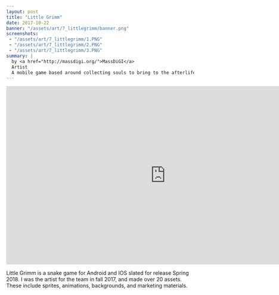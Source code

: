 ```yaml
---
layout: post
title: "Little Grimm"
date: 2017-10-22
banner: "/assets/art/7_littlegrimm/banner.png"
screenshots:
 - "/assets/art/7_littlegrimm/1.PNG"
 - "/assets/art/7_littlegrimm/2.PNG"
 - "/assets/art/7_littlegrimm/3.PNG"
summary: |
  by <a href="http://massdigi.org/">MassDiGI</a>
  Artist
  A mobile game based around collecting souls to bring to the afterlife! Launched on iOS and Android in early 2018.
---
```

<iframe width="854" height="480" src="https://www.youtube.com/embed/_FG7Aoyl984" frameborder="0" allow="autoplay; encrypted-media" allowfullscreen></iframe>

Little Grimm is a snake game for Android and IOS slated for release Spring 2018. I was the artist for the team in fall 2017, and made over 20 assets. These include sprites, animations, backgrounds, and marketing materials.
